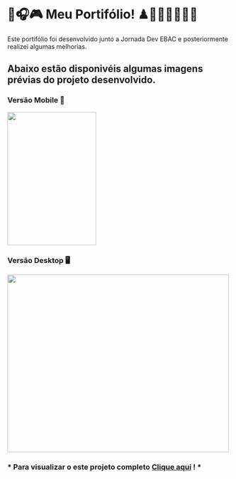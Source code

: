 
# 📝🎧🎮 Meu Portifólio! ♟👨🏼‍🎓👨🏻‍💻

Este portifólio foi desenvolvido junto a Jornada Dev EBAC e posteriormente realizei algumas melhorias.

## Abaixo estão disponivéis algumas imagens prévias do projeto desenvolvido. 

### Versão Mobile  📱 
<img src="https://i.ibb.co/S02RnqJ/mobile.png" width="200" height="300">

### Versão Desktop  🖥
<img src="https://i.ibb.co/55wvLDQ/desktop.png" width="500" height="400">

### * Para visualizar o este projeto completo <a href="https://jonatasfelipe.github.io/">Clique aqui</a> ! *
